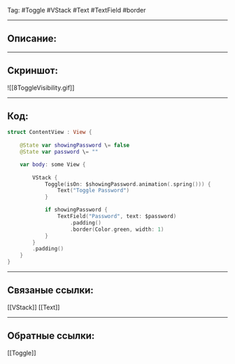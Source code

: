 Tag: #Toggle #VStack #Text #TextField #border

---
## Описание:


---
## Скриншот:
![[8ToggleVisibility.gif]]

---
## Код:

``` swift
struct ContentView : View {
    
    @State var showingPassword \= false
    @State var password \= ""

    var body: some View {
        
        VStack {
            Toggle(isOn: $showingPassword.animation(.spring())) {
                Text("Toggle Password")
            }

            if showingPassword {
                TextField("Password", text: $password)
                    .padding()
                    .border(Color.green, width: 1)
            }
        }
        .padding()
    }
}

```

---
## Связаные ссылки:
[[VStack]]
[[Text]]

---
## Обратные ссылки:
[[Toggle]]